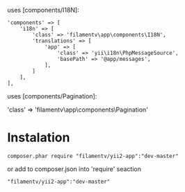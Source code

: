 uses [components/I18N]:

    'components' => [
        'i18n' => [
            'class' => 'filamentv\app\components\I18N',
            'translations' => [
                'app' => [
                    'class' => 'yii\i18n\PhpMessageSource',
                    'basePath' => '@app/messages',
                ],
            ]
        ],
    ],

uses [components/Pagination]:

'class' => 'filamentv\app\components\Pagination'


Instalation
===

    composer.phar require "filamentv/yii2-app":"dev-master"

or add to composer.json into 'require' seaction

    "filamentv/yii2-app":"dev-master"
